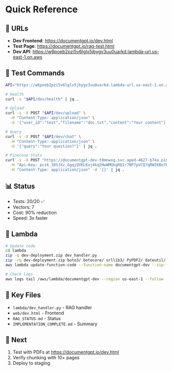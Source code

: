 # Quick Reference

## 🔗 URLs

- **Dev Frontend**: https://documentgpt.io/dev.html
- **Test Page**: https://documentgpt.io/rag-test.html
- **Dev API**: https://w6poeb2pzi5v6lglx5jbygv3uu0uarkd.lambda-url.us-east-1.on.aws

## 🧪 Test Commands

```bash
API="https://w6poeb2pzi5v6lglx5jbygv3uu0uarkd.lambda-url.us-east-1.on.aws"

# Health
curl -s "$API/dev/health" | jq .

# Upload
curl -s -X POST "$API/dev/upload" \
  -H "Content-Type: application/json" \
  -d '{"user_id":"test","filename":"doc.txt","content":"Your content"}' | jq .

# Query
curl -s -X POST "$API/dev/chat" \
  -H "Content-Type: application/json" \
  -d '{"query":"Your question?"}' | jq .

# Pinecone Stats
curl -s -X POST "https://documentgpt-dev-t0mnwxg.svc.aped-4627-b74a.pinecone.io/describe_index_stats" \
  -H "Api-Key: pcsk_38SJXz_GgqjQVKLKoj4kq2HwWMQkgRQ1r7NP7pVCQ7qRWZ6Bo7PiefZRqM8UY3hB3ZaCwM" \
  -H "Content-Type: application/json" -d '{}' | jq .
```

## 📊 Status

- Tests: 20/20 ✅
- Vectors: 7
- Cost: 90% reduction
- Speed: 3x faster

## 🔧 Lambda

```bash
# Update code
cd lambda
zip -q dev-deployment.zip dev_handler.py
zip -rq dev-deployment.zip boto3/ botocore/ urllib3/ PyPDF2/ dateutil/ jmespath/ s3transfer/
aws lambda update-function-code --function-name documentgpt-dev --zip-file fileb://dev-deployment.zip --region us-east-1

# Check logs
aws logs tail /aws/lambda/documentgpt-dev --region us-east-1 --follow
```

## 📝 Key Files

- `lambda/dev_handler.py` - RAG handler
- `web/dev.html` - Frontend
- `RAG_STATUS.md` - Status
- `IMPLEMENTATION_COMPLETE.md` - Summary

## 🎯 Next

1. Test with PDFs at https://documentgpt.io/dev.html
2. Verify chunking with 10+ pages
3. Deploy to staging
